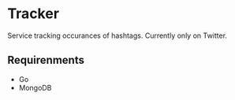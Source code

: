 # Tracker

Service tracking occurances of hashtags.
Currently only on Twitter.

## Requirenments

- Go
- MongoDB
